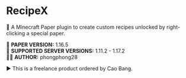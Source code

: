 # RecipeX

🌱 A Minecraft Paper plugin to create custom recipes unlocked by right-clicking a special paper.

📃 <b>PAPER VERSION:</b> 1.16.5</br>
🎫 <b>SUPPORTED SERVER VERSIONS:</b> 1.11.2 - 1.17.2</br>
🧑‍🏭 <b>AUTHOR:</b> phongphong28</br>

▶️ This is a freelance product ordered by Cao Bang.

